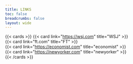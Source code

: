 ```yaml
---
title: LINKS
toc: false
breadcrumbs: false
layout: wide
---
```


{{< cards >}}
  {{< card link="https://wsj.com" title="WSJ" >}} <br>
  {{< card link="ft.com" title="FT" >}} <br>
  {{< card link="https://economist.com" title="economist" >}} <br>
  {{< card link="https://newyorker.com" title="newyorker" >}} <br>
{{< /cards >}}